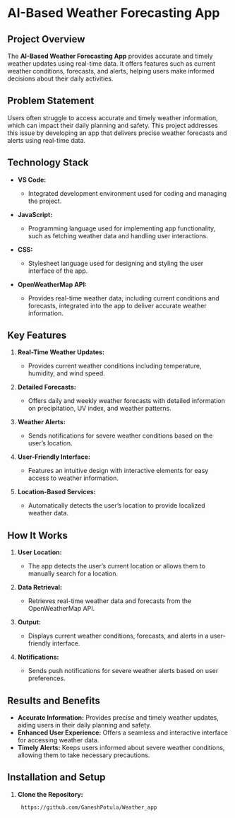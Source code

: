 # AI-Based Weather Forecasting App

## Project Overview

The **AI-Based Weather Forecasting App** provides accurate and timely weather updates using real-time data. It offers features such as current weather conditions, forecasts, and alerts, helping users make informed decisions about their daily activities.

## Problem Statement

Users often struggle to access accurate and timely weather information, which can impact their daily planning and safety. This project addresses this issue by developing an app that delivers precise weather forecasts and alerts using real-time data.

## Technology Stack

- **VS Code:**
  - Integrated development environment used for coding and managing the project.

- **JavaScript:**
  - Programming language used for implementing app functionality, such as fetching weather data and handling user interactions.

- **CSS:**
  - Stylesheet language used for designing and styling the user interface of the app.

- **OpenWeatherMap API:**
  - Provides real-time weather data, including current conditions and forecasts, integrated into the app to deliver accurate weather information.

## Key Features

1. **Real-Time Weather Updates:**
   - Provides current weather conditions including temperature, humidity, and wind speed.

2. **Detailed Forecasts:**
   - Offers daily and weekly weather forecasts with detailed information on precipitation, UV index, and weather patterns.

3. **Weather Alerts:**
   - Sends notifications for severe weather conditions based on the user’s location.

4. **User-Friendly Interface:**
   - Features an intuitive design with interactive elements for easy access to weather information.

5. **Location-Based Services:**
   - Automatically detects the user’s location to provide localized weather data.

## How It Works

1. **User Location:**
   - The app detects the user’s current location or allows them to manually search for a location.

2. **Data Retrieval:**
   - Retrieves real-time weather data and forecasts from the OpenWeatherMap API.

3. **Output:**
   - Displays current weather conditions, forecasts, and alerts in a user-friendly interface.

4. **Notifications:**
   - Sends push notifications for severe weather alerts based on user preferences.

## Results and Benefits

- **Accurate Information:** Provides precise and timely weather updates, aiding users in their daily planning and safety.
- **Enhanced User Experience:** Offers a seamless and interactive interface for accessing weather data.
- **Timely Alerts:** Keeps users informed about severe weather conditions, allowing them to take necessary precautions.

## Installation and Setup

1. **Clone the Repository:**
   ```bash
    https://github.com/GaneshPotula/Weather_app
